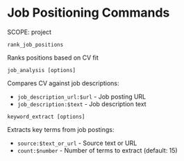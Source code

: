 # Job Positioning Commands
SCOPE: project

```
rank_job_positions
```
Ranks positions based on CV fit

```
job_analysis [options]
```
Compares CV against job descriptions:
- `job_description_url:$url` - Job posting URL
- `job_description:$text` - Job description text

```
keyword_extract [options]
```
Extracts key terms from job postings:
- `source:$text_or_url` - Source text or URL
- `count:$number` - Number of terms to extract (default: 15)
